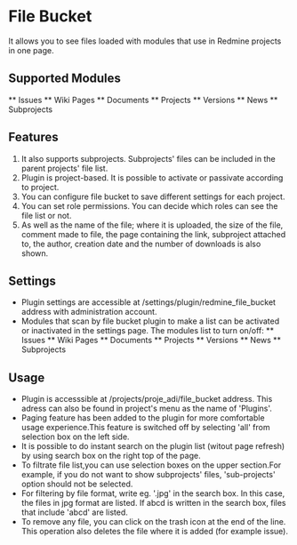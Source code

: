 # File Bucket

It allows you to see files loaded with modules that use in Redmine projects in one page.

## Supported Modules
** Issues
** Wiki Pages
** Documents
** Projects
** Versions
** News
** Subprojects

## Features

1. It also supports subprojects. Subprojects' files can be included in the parent projects' file list.
2. Plugin is project-based. It is possible to activate or passivate according to project.
3. You can configure file bucket to save different settings for each project.
4. You can set role permissions. You can decide which roles can see the file list or not.
5. As well as the name of the file; where it is uploaded, the size of the file, comment made to file, the page containing the link, subproject attached to, the author, creation date and the number of downloads is also shown.

## Settings

* Plugin settings are accessible at /settings/plugin/redmine_file_bucket address with administration account.
* Modules that scan by file bucket plugin to make a list can be activated or inactivated in the settings page. The modules list to turn on/off:
** Issues
** Wiki Pages
** Documents
** Projects
** Versions
** News
** Subprojects

## Usage

* Plugin is accesssible at /projects/proje_adi/file_bucket address. This adress can also be found in project's menu as the name of 'Plugins'.
* Paging feature has been added to the plugin for more comfortable usage experience.This feature is switched off by selecting 'all' from selection box on the left side.
* It is possible to do instant search on the plugin list (witout page refresh) by using search box on the right top of the page.
* To filtrate file list,you can use selection boxes on the upper section.For example, if you do not want to show subprojects' files, 'sub-projects' option should not be selected. 
* For filtering by file format, write eg. '.jpg' in the search box. In this case, the files in jpg format are listed. If abcd is written in the search box, files that include 'abcd' are listed.
* To remove any file, you can click on the trash icon at the end of the line. This operation also deletes the file where it is added (for example issue).

